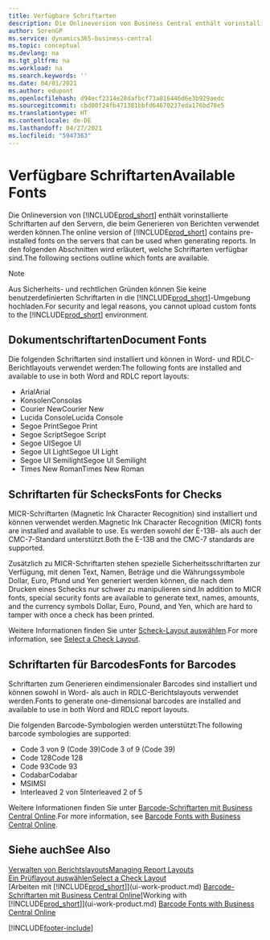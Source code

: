 ```yaml
---
title: Verfügbare Schriftarten
description: Die Onlineversion von Business Central enthält vorinstallierte Schriftarten auf den Servern, die beim Generieren von Berichten verwendet werden können.
author: SorenGP
ms.service: dynamics365-business-central
ms.topic: conceptual
ms.devlang: na
ms.tgt_pltfrm: na
ms.workload: na
ms.search.keywords: ''
ms.date: 04/01/2021
ms.author: edupont
ms.openlocfilehash: d94ecf2314e28dafbcf73a816446d6e3b929aedc
ms.sourcegitcommit: cbd00f24fb471381bbfd64670237eda176bd78e5
ms.translationtype: HT
ms.contentlocale: de-DE
ms.lasthandoff: 04/27/2021
ms.locfileid: "5947363"
---
```

# <a name="available-fonts"></a><span data-ttu-id="01416-103">Verfügbare Schriftarten</span><span class="sxs-lookup"><span data-stu-id="01416-103">Available Fonts</span></span>

<span data-ttu-id="01416-104">Die Onlineversion von [!INCLUDE[prod_short](includes/prod_short.md)] enthält vorinstallierte Schriftarten auf den Servern, die beim Generieren von Berichten verwendet werden können.</span><span class="sxs-lookup"><span data-stu-id="01416-104">The online version of [!INCLUDE[prod_short](includes/prod_short.md)] contains pre-installed fonts on the servers that can be used when generating reports.</span></span> <span data-ttu-id="01416-105">In den folgenden Abschnitten wird erläutert, welche Schriftarten verfügbar sind.</span><span class="sxs-lookup"><span data-stu-id="01416-105">The following sections outline which fonts are available.</span></span>

> [!NOTE]
> <span data-ttu-id="01416-106">Aus Sicherheits- und rechtlichen Gründen können Sie keine benutzerdefinierten Schriftarten in die [!INCLUDE[prod_short](includes/prod_short.md)]-Umgebung hochladen.</span><span class="sxs-lookup"><span data-stu-id="01416-106">For security and legal reasons, you cannot upload custom fonts to the [!INCLUDE[prod_short](includes/prod_short.md)] environment.</span></span>

## <a name="document-fonts"></a><span data-ttu-id="01416-107">Dokumentschriftarten</span><span class="sxs-lookup"><span data-stu-id="01416-107">Document Fonts</span></span>

<span data-ttu-id="01416-108">Die folgenden Schriftarten sind installiert und können in Word- und RDLC-Berichtlayouts verwendet werden:</span><span class="sxs-lookup"><span data-stu-id="01416-108">The following fonts are installed and available to use in both Word and RDLC report layouts:</span></span>

* <span data-ttu-id="01416-109">Arial</span><span class="sxs-lookup"><span data-stu-id="01416-109">Arial</span></span>
* <span data-ttu-id="01416-110">Konsolen</span><span class="sxs-lookup"><span data-stu-id="01416-110">Consolas</span></span>
* <span data-ttu-id="01416-111">Courier New</span><span class="sxs-lookup"><span data-stu-id="01416-111">Courier New</span></span>
* <span data-ttu-id="01416-112">Lucida Console</span><span class="sxs-lookup"><span data-stu-id="01416-112">Lucida Console</span></span>
* <span data-ttu-id="01416-113">Segoe Print</span><span class="sxs-lookup"><span data-stu-id="01416-113">Segoe Print</span></span>
* <span data-ttu-id="01416-114">Segoe Script</span><span class="sxs-lookup"><span data-stu-id="01416-114">Segoe Script</span></span>
* <span data-ttu-id="01416-115">Segoe UI</span><span class="sxs-lookup"><span data-stu-id="01416-115">Segoe UI</span></span>
* <span data-ttu-id="01416-116">Segoe UI Light</span><span class="sxs-lookup"><span data-stu-id="01416-116">Segoe UI Light</span></span>
* <span data-ttu-id="01416-117">Segoe UI Semilight</span><span class="sxs-lookup"><span data-stu-id="01416-117">Segoe UI Semilight</span></span>
* <span data-ttu-id="01416-118">Times New Roman</span><span class="sxs-lookup"><span data-stu-id="01416-118">Times New Roman</span></span>

## <a name="fonts-for-checks"></a><span data-ttu-id="01416-119">Schriftarten für Schecks</span><span class="sxs-lookup"><span data-stu-id="01416-119">Fonts for Checks</span></span>

<span data-ttu-id="01416-120">MICR-Schriftarten (Magnetic Ink Character Recognition) sind installiert und können verwendet werden.</span><span class="sxs-lookup"><span data-stu-id="01416-120">Magnetic Ink Character Recognition (MICR) fonts are installed and available to use.</span></span> <span data-ttu-id="01416-121">Es werden sowohl der E-13B- als auch der CMC-7-Standard unterstützt.</span><span class="sxs-lookup"><span data-stu-id="01416-121">Both the E-13B and the CMC-7 standards are supported.</span></span>  

<span data-ttu-id="01416-122">Zusätzlich zu MICR-Schriftarten stehen spezielle Sicherheitsschriftarten zur Verfügung, mit denen Text, Namen, Beträge und die Währungssymbole Dollar, Euro, Pfund und Yen generiert werden können, die nach dem Drucken eines Schecks nur schwer zu manipulieren sind.</span><span class="sxs-lookup"><span data-stu-id="01416-122">In addition to MICR fonts, special security fonts are available to generate text, names, amounts, and the currency symbols Dollar, Euro, Pound, and Yen, which are hard to tamper with once a check has been printed.</span></span>  

<span data-ttu-id="01416-123">Weitere Informationen finden Sie unter [Scheck-Layout auswählen](finance-how-define-check-layouts.md).</span><span class="sxs-lookup"><span data-stu-id="01416-123">For more information, see [Select a Check Layout](finance-how-define-check-layouts.md).</span></span>  

## <a name="fonts-for-barcodes"></a><span data-ttu-id="01416-124">Schriftarten für Barcodes</span><span class="sxs-lookup"><span data-stu-id="01416-124">Fonts for Barcodes</span></span>
<span data-ttu-id="01416-125">Schriftarten zum Generieren eindimensionaler Barcodes sind installiert und können sowohl in Word- als auch in RDLC-Berichtslayouts verwendet werden.</span><span class="sxs-lookup"><span data-stu-id="01416-125">Fonts to generate one-dimensional barcodes are installed and available to use in both Word and RDLC report layouts.</span></span>

<span data-ttu-id="01416-126">Die folgenden Barcode-Symbologien werden unterstützt:</span><span class="sxs-lookup"><span data-stu-id="01416-126">The following barcode symbologies are supported:</span></span>
* <span data-ttu-id="01416-127">Code 3 von 9 (Code 39)</span><span class="sxs-lookup"><span data-stu-id="01416-127">Code 3 of 9 (Code 39)</span></span>
* <span data-ttu-id="01416-128">Code 128</span><span class="sxs-lookup"><span data-stu-id="01416-128">Code 128</span></span>
* <span data-ttu-id="01416-129">Code 93</span><span class="sxs-lookup"><span data-stu-id="01416-129">Code 93</span></span>
* <span data-ttu-id="01416-130">Codabar</span><span class="sxs-lookup"><span data-stu-id="01416-130">Codabar</span></span>
* <span data-ttu-id="01416-131">MSI</span><span class="sxs-lookup"><span data-stu-id="01416-131">MSI</span></span>
* <span data-ttu-id="01416-132">Interleaved 2 von 5</span><span class="sxs-lookup"><span data-stu-id="01416-132">Interleaved 2 of 5</span></span>

<span data-ttu-id="01416-133">Weitere Informationen finden Sie unter [Barcode-Schriftarten mit Business Central Online](/dynamics365/business-central/dev-itpro/developer/devenv-report-barcode-fonts).</span><span class="sxs-lookup"><span data-stu-id="01416-133">For more information, see [Barcode Fonts with Business Central Online](/dynamics365/business-central/dev-itpro/developer/devenv-report-barcode-fonts).</span></span>

## <a name="see-also"></a><span data-ttu-id="01416-134">Siehe auch</span><span class="sxs-lookup"><span data-stu-id="01416-134">See Also</span></span>

[<span data-ttu-id="01416-135">Verwalten von Berichtslayouts</span><span class="sxs-lookup"><span data-stu-id="01416-135">Managing Report Layouts</span></span>](ui-manage-report-layouts.md)  
[<span data-ttu-id="01416-136">Ein Prüflayout auswählen</span><span class="sxs-lookup"><span data-stu-id="01416-136">Select a Check Layout</span></span>](finance-how-define-check-layouts.md)  
<span data-ttu-id="01416-137">[Arbeiten mit [!INCLUDE[prod_short](includes/prod_short.md)]](ui-work-product.md)
[Barcode-Schriftarten mit Business Central Online](/dynamics365/business-central/dev-itpro/developer/devenv-report-barcode-fonts.md)</span><span class="sxs-lookup"><span data-stu-id="01416-137">[Working with [!INCLUDE[prod_short](includes/prod_short.md)]](ui-work-product.md)
[Barcode Fonts with Business Central Online](/dynamics365/business-central/dev-itpro/developer/devenv-report-barcode-fonts.md)</span></span>

[!INCLUDE[footer-include](includes/footer-banner.md)]
